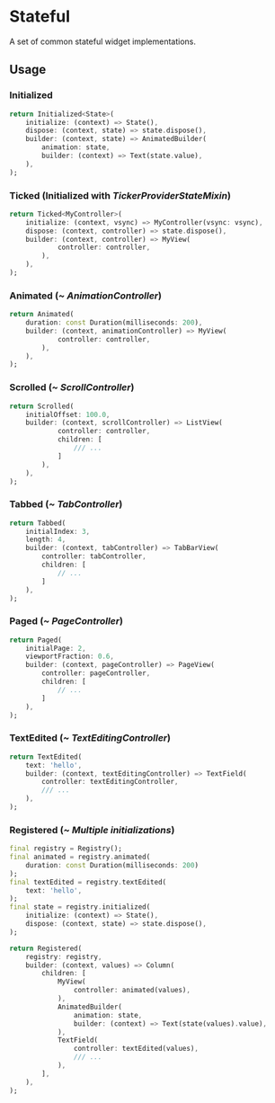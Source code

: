 # Stateful

A set of common stateful widget implementations.

## Usage

### Initialized

```dart
return Initialized<State>(
    initialize: (context) => State(),
    dispose: (context, state) => state.dispose(),
    builder: (context, state) => AnimatedBuilder(
        animation: state,
        builder: (context) => Text(state.value),
    ),
);
```

### Ticked (Initialized with *TickerProviderStateMixin*)

```dart
return Ticked<MyController>(
    initialize: (context, vsync) => MyController(vsync: vsync),
    dispose: (context, controller) => state.dispose(),
    builder: (context, controller) => MyView(
            controller: controller,
        ),
    ),
);
```

### Animated (*~ AnimationController*)

```dart
return Animated(
    duration: const Duration(milliseconds: 200),
    builder: (context, animationController) => MyView(
            controller: controller,
        ),
    ),
);
```

### Scrolled (*~ ScrollController*)

```dart
return Scrolled(
    initialOffset: 100.0,
    builder: (context, scrollController) => ListView(
            controller: controller,
            children: [
                /// ...
            ]
        ),
    ),
);
```

### Tabbed (*~ TabController*)

```dart
return Tabbed(
    initialIndex: 3,
    length: 4,
    builder: (context, tabController) => TabBarView(
        controller: tabController,
        children: [ 
            // ...
        ]
    ),
);
```

### Paged (*~ PageController*)

```dart
return Paged(
    initialPage: 2,
    viewportFraction: 0.6,
    builder: (context, pageController) => PageView(
        controller: pageController,
        children: [ 
            // ...
        ]
    ),
);
```

### TextEdited (*~ TextEditingController*)

```dart
return TextEdited(
    text: 'hello',
    builder: (context, textEditingController) => TextField(
        controller: textEditingController,
        /// ...
    ),
);
```

### Registered (*~ Multiple initializations*)

```dart
final registry = Registry();
final animated = registry.animated(
    duration: const Duration(milliseconds: 200)
);
final textEdited = registry.textEdited(
    text: 'hello',
);
final state = registry.initialized(
    initialize: (context) => State(),
    dispose: (context, state) => state.dispose(),
);

return Registered(
    registry: registry,
    builder: (context, values) => Column(
        children: [
            MyView(
                controller: animated(values),
            ),
            AnimatedBuilder(
                animation: state,
                builder: (context) => Text(state(values).value),
            ),
            TextField(
                controller: textEdited(values),
                /// ...
            ),
        ],
    ),
);
```